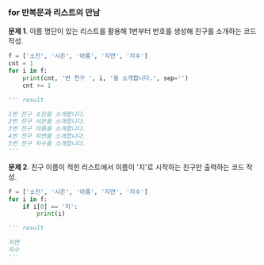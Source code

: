 ### for 반복문과 리스트의 만남
**문제 1**. 이름 명단이 있는 리스트를 활용해 1번부터 번호를 생성해 친구를 소개하는 코드 작성.
```py
f = ['소진', '시은', '아름', '지연', '지수']
cnt = 1
for i in f:
    print(cnt, '번 친구 ', i, '을 소개합니다.', sep='')
    cnt += 1

''' result

1번 친구 소진을 소개합니다.
2번 친구 시은을 소개합니다.
3번 친구 아름을 소개합니다.
4번 친구 지연을 소개합니다.
5번 친구 지수을 소개합니다.
'''
```
  
**문제 2**. 친구 이름이 적힌 리스트에서 이름이 '지'로 시작하는 친구만 출력하는 코드 작성.
```py
f = ['소진', '시은', '아름', '지연', '지수']
for i in f:
    if i[0] == '지':
        print(i)

''' result

지연
지수
'''
```